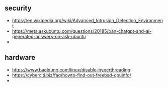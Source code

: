 ## security 
- https://en.wikipedia.org/wiki/Advanced_Intrusion_Detection_Environment
- https://meta.askubuntu.com/questions/20185/ban-chatgpt-and-ai-generated-answers-on-ask-ubuntu
- 

## hardware
- https://www.baeldung.com/linux/disable-hyperthreading 
- https://cyberciti.biz/faq/howto-find-out-freebsd-cpuinfo/
- 
